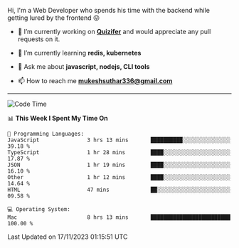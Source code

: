 Hi, I'm a Web Developer who spends his time with the backend while getting lured by the frontend 😜

- 🔭 I’m currently working on **[Quizifer](https://github.com/SutharMukesh/Quizifer/)** and would appreciate any pull requests on it.

- 🌱 I’m currently learning **redis, kubernetes**

- 💬 Ask me about **javascript, nodejs, CLI tools**

- 📫 How to reach me **mukeshsuthar336@gmail.com**

---
<!--START_SECTION:waka-->
![Code Time](http://img.shields.io/badge/Code%20Time-2%2C616%20hrs%203%20mins-blue)

📊 **This Week I Spent My Time On** 

```text
💬 Programming Languages: 
JavaScript               3 hrs 13 mins       ██████████░░░░░░░░░░░░░░░   39.18 % 
TypeScript               1 hr 28 mins        ████░░░░░░░░░░░░░░░░░░░░░   17.87 % 
JSON                     1 hr 19 mins        ████░░░░░░░░░░░░░░░░░░░░░   16.10 % 
Other                    1 hr 12 mins        ████░░░░░░░░░░░░░░░░░░░░░   14.64 % 
HTML                     47 mins             ██░░░░░░░░░░░░░░░░░░░░░░░   09.58 % 

💻 Operating System: 
Mac                      8 hrs 13 mins       █████████████████████████   100.00 % 
```


 Last Updated on 17/11/2023 01:15:51 UTC
<!--END_SECTION:waka-->

